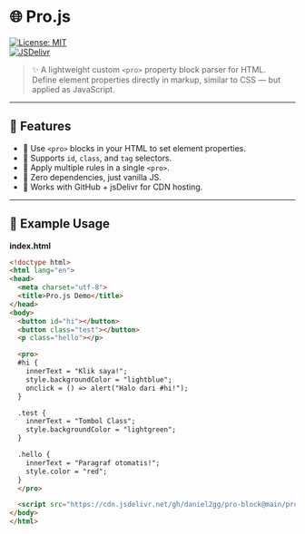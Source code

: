 # 🌐 Pro.js  

[![License: MIT](https://img.shields.io/badge/License-MIT-green.svg)](LICENSE)  
[![JSDelivr](https://data.jsdelivr.com/v1/package/gh/daniel2gg/pro-block/badge)](https://www.jsdelivr.com/package/gh/daniel2gg/pro-block)  

> ✨ A lightweight custom `<pro>` property block parser for HTML.  
> Define element properties directly in markup, similar to CSS — but applied as JavaScript.  

---

## 📖 Features
- 🔹 Use `<pro>` blocks in your HTML to set element properties.  
- 🔹 Supports `id`, `class`, and `tag` selectors.  
- 🔹 Apply multiple rules in a single `<pro>`.  
- 🔹 Zero dependencies, just vanilla JS.  
- 🔹 Works with GitHub + jsDelivr for CDN hosting.  

---

## 🚀 Example Usage  

**index.html**
```html
<!doctype html>
<html lang="en">
<head>
  <meta charset="utf-8">
  <title>Pro.js Demo</title>
</head>
<body>
  <button id="hi"></button>
  <button class="test"></button>
  <p class="hello"></p>

  <pro>
  #hi {
    innerText = "Klik saya!";
    style.backgroundColor = "lightblue";
    onclick = () => alert("Halo dari #hi!");
  }

  .test {
    innerText = "Tombol Class";
    style.backgroundColor = "lightgreen";
  }

  .hello {
    innerText = "Paragraf otomatis!";
    style.color = "red";
  }
  </pro>

  <script src="https://cdn.jsdelivr.net/gh/daniel2gg/pro-block@main/pro.js"></script>
</body>
</html>
